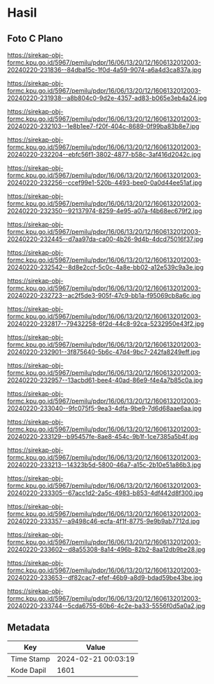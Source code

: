 # Hasil

## Foto C Plano

https://sirekap-obj-formc.kpu.go.id/5967/pemilu/pdpr/16/06/13/20/12/1606132012003-20240220-231836--84dba15c-1f0d-4a59-9074-a6a4d3ca837a.jpg

https://sirekap-obj-formc.kpu.go.id/5967/pemilu/pdpr/16/06/13/20/12/1606132012003-20240220-231938--a8b804c0-9d2e-4357-ad83-b065e3eb4a24.jpg

https://sirekap-obj-formc.kpu.go.id/5967/pemilu/pdpr/16/06/13/20/12/1606132012003-20240220-232103--1e8b1ee7-f20f-404c-8689-0f99ba83b8e7.jpg

https://sirekap-obj-formc.kpu.go.id/5967/pemilu/pdpr/16/06/13/20/12/1606132012003-20240220-232204--ebfc56f1-3802-4877-b58c-3af416d2042c.jpg

https://sirekap-obj-formc.kpu.go.id/5967/pemilu/pdpr/16/06/13/20/12/1606132012003-20240220-232256--ccef99e1-520b-4493-bee0-0a0d44ee51af.jpg

https://sirekap-obj-formc.kpu.go.id/5967/pemilu/pdpr/16/06/13/20/12/1606132012003-20240220-232350--92137974-8259-4e95-a07a-f4b68ec679f2.jpg

https://sirekap-obj-formc.kpu.go.id/5967/pemilu/pdpr/16/06/13/20/12/1606132012003-20240220-232445--d7aa97da-ca00-4b26-9d4b-4dcd75016f37.jpg

https://sirekap-obj-formc.kpu.go.id/5967/pemilu/pdpr/16/06/13/20/12/1606132012003-20240220-232542--8d8e2ccf-5c0c-4a8e-bb02-a12e539c9a3e.jpg

https://sirekap-obj-formc.kpu.go.id/5967/pemilu/pdpr/16/06/13/20/12/1606132012003-20240220-232723--ac2f5de3-905f-47c9-bb1a-f95069cb8a6c.jpg

https://sirekap-obj-formc.kpu.go.id/5967/pemilu/pdpr/16/06/13/20/12/1606132012003-20240220-232817--79432258-6f2d-44c8-92ca-5232950e43f2.jpg

https://sirekap-obj-formc.kpu.go.id/5967/pemilu/pdpr/16/06/13/20/12/1606132012003-20240220-232901--3f875640-5b6c-47d4-9bc7-242fa8249eff.jpg

https://sirekap-obj-formc.kpu.go.id/5967/pemilu/pdpr/16/06/13/20/12/1606132012003-20240220-232957--13acbd61-bee4-40ad-86e9-f4e4a7b85c0a.jpg

https://sirekap-obj-formc.kpu.go.id/5967/pemilu/pdpr/16/06/13/20/12/1606132012003-20240220-233040--9fc075f5-9ea3-4dfa-9be9-7d6d68aae6aa.jpg

https://sirekap-obj-formc.kpu.go.id/5967/pemilu/pdpr/16/06/13/20/12/1606132012003-20240220-233129--b95457fe-8ae8-454c-9b1f-1ce7385a5b4f.jpg

https://sirekap-obj-formc.kpu.go.id/5967/pemilu/pdpr/16/06/13/20/12/1606132012003-20240220-233213--14323b5d-5800-46a7-a15c-2b10e51a86b3.jpg

https://sirekap-obj-formc.kpu.go.id/5967/pemilu/pdpr/16/06/13/20/12/1606132012003-20240220-233305--67acc1d2-2a5c-4983-b853-4df442d8f300.jpg

https://sirekap-obj-formc.kpu.go.id/5967/pemilu/pdpr/16/06/13/20/12/1606132012003-20240220-233357--a9498c46-ecfa-4f1f-8775-9e9b9ab7712d.jpg

https://sirekap-obj-formc.kpu.go.id/5967/pemilu/pdpr/16/06/13/20/12/1606132012003-20240220-233602--d8a55308-8a14-496b-82b2-8aa12db9be28.jpg

https://sirekap-obj-formc.kpu.go.id/5967/pemilu/pdpr/16/06/13/20/12/1606132012003-20240220-233653--df82cac7-efef-46b9-a8d9-bdad59be43be.jpg

https://sirekap-obj-formc.kpu.go.id/5967/pemilu/pdpr/16/06/13/20/12/1606132012003-20240220-233744--5cda6755-60b6-4c2e-ba33-5556f0d5a0a2.jpg


## Metadata

| Key        | Value               |
| ---------- | ------------------- |
| Time Stamp | 2024-02-21 00:03:19 |
| Kode Dapil | 1601                |



